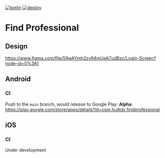 [![kotlin](https://img.shields.io/badge/kotlin-1.6.10-blue.svg?logo=kotlin&style=for-the-badge)](http://kotlinlang.org)
[![deploy](https://img.shields.io/github/actions/workflow/status/hulkdx/findprofessional-frontend-mobile/push.yml?style=for-the-badge)](https://github.com/hulkdx/findprofessional-frontend-mobile/actions/workflows/push.yml)

# Find Professional

## Design
https://www.figma.com/file/59wAYmh2zv94mUeA7udBzc/Login-Screen?node-id=0%3A1

## Android

### CI
Push to the `main` branch, would release to Google Play:
**Alpha**: https://play.google.com/store/apps/details?id=com.hulkdx.findprofessional

## iOS

### CI
Under development

